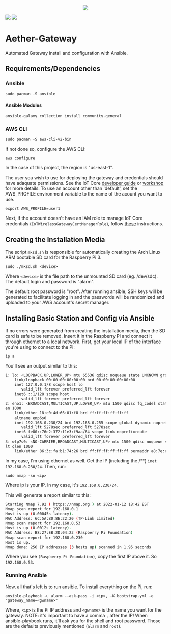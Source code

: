 <p align="center">
<img src="https://user-images.githubusercontent.com/5152848/149237313-89df0f2a-c087-45f9-b91d-a8b97d5f91d6.png">
</p>


![](https://img.shields.io/static/v1?label=Made%20with&message=Ansible&color=ee0000&labelColor=000000&style=for-the-badge&logo=ansible)
![](https://img.shields.io/static/v1?label=Made%20with&message=GNU%20Bash&color=4EAA25&labelColor=000000&logoColor=ffffff&style=for-the-badge&logo=gnubash)


# Aether-Gateway
Automated Gateway install and configuration with Ansible.

## Requirements/Dependencies
### Ansible
`sudo pacman -S ansible`

#### Ansible Modules
`ansible-galaxy collection install community.general`

### AWS CLI
`sudo pacman -S aws-cli-v2-bin`

If not done so, configure the AWS CLI:

`aws configure`

In the case of this project, the region is "us-east-1".

The user you wish to use for deploying the gateway and credentials should have adaquate permissions. See the IoT Core [developer guide](https://docs.aws.amazon.com/iot/latest/developerguide/index.html) or [workshop](https://catalog.us-east-1.prod.workshops.aws/v2/workshops/b95a6659-bd4f-4567-8307-bddb43a608c4/en-US/) for more details. To use an account other than 'default', set the AWS_PROFILE environment variable to the name of the acount you want to use.

`export AWS_PROFILE=user1`

Next, if the account doesn't have an IAM role to manage IoT Core credentials (`IoTWirelessGatewayCertManagerRole`), follow [these](https://catalog.us-east-1.prod.workshops.aws/v2/workshops/b95a6659-bd4f-4567-8307-bddb43a608c4/en-US/200-gateway/250-add-cups-role) instructions.

## Creating the Installation Media
The script `mksd.sh` is responsible for automatically creating the Arch Linux ARM bootable SD card for the Raspberry Pi 3.

`sudo ./mksd.sh <device>`

Where `<device>` is the file path to the unmounted SD card (eg. /dev/sdc). The default login and password is "alarm". 

The default root password is "root". After running ansible, SSH keys will be generated to facilitate logging in and the passwords will be randomized and uploaded to your AWS account's secret manager.


## Installing Basic Station and Config via Ansible
If no errors were generated from creating the installation media, then the SD card is safe to be removed. Insert it in the Raspberry Pi and connect it through ethernet to a local network. First, get your local IP of the interface you're using to connect to the Pi:

`ip a`

You'll see an output similar to this:
```sh
1: lo: <LOOPBACK,UP,LOWER_UP> mtu 65536 qdisc noqueue state UNKNOWN group default qlen 1000
    link/loopback 00:00:00:00:00:00 brd 00:00:00:00:00:00
    inet 127.0.0.1/8 scope host lo
       valid_lft forever preferred_lft forever
    inet6 ::1/128 scope host
       valid_lft forever preferred_lft forever
2: eno1: <BROADCAST,MULTICAST,UP,LOWER_UP> mtu 1500 qdisc fq_codel state UP group default ql
en 1000
    link/ether 18:c0:4d:66:01:f8 brd ff:ff:ff:ff:ff:ff
    altname enp6s0
    inet 192.168.0.230/24 brd 192.168.0.255 scope global dynamic noprefixroute eno1
       valid_lft 5278sec preferred_lft 5278sec
    inet6 fe80::76e2:372:f1e3:f9aa/64 scope link noprefixroute
       valid_lft forever preferred_lft forever
3: wlp7s0: <NO-CARRIER,BROADCAST,MULTICAST,UP> mtu 1500 qdisc noqueue state DOWN group defau
lt qlen 1000
    link/ether 86:3c:fa:b1:74:26 brd ff:ff:ff:ff:ff:ff permaddr a8:7e:ea:ca:e2:39
```

In my case, I'm using ethernet as well. Get the IP (including the /\*\*) `inet 192.168.0.230/24`. Then, run:

`sudo nmap -sn <ip>`

Where ip is your IP. In my case, it's `192.168.0.230/24`.

This will generate a report similar to this:
```sh
Starting Nmap 7.92 ( https://nmap.org ) at 2022-01-12 18:42 EST
Nmap scan report for 192.168.0.1
Host is up (0.00045s latency).
MAC Address: 6C:5A:B0:8E:22:20 (TP-Link Limited)
Nmap scan report for 192.168.0.53
Host is up (0.0012s latency).
MAC Address: B8:27:EB:2D:04:23 (Raspberry Pi Foundation)
Nmap scan report for 192.168.0.230
Host is up.
Nmap done: 256 IP addresses (3 hosts up) scanned in 1.95 seconds
```

Where you see `(Raspberry Pi Foundation)`, copy the first IP above it. So `192.168.0.53`.

### Running Ansible
Now, all that's left is to run ansible. To install everything on the Pi, run:

`ansible-playbook -u alarm --ask-pass -i <ip>, -K bootstrap.yml -e "gateway_name=<gwname>"`

Where, `<ip>` is the Pi IP address and `<gwname>` is the name you want for the gateway. NOTE: it's important to have a comma `,` after the IP! When ansible-playbook runs, it'll ask you for the shell and root password. Those are the defaults previously mentioned (`alarm` and `root`).
